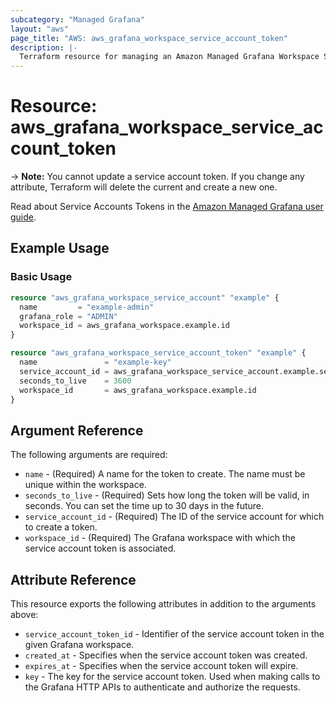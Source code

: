 ```yaml
---
subcategory: "Managed Grafana"
layout: "aws"
page_title: "AWS: aws_grafana_workspace_service_account_token"
description: |-
  Terraform resource for managing an Amazon Managed Grafana Workspace Service Account Token.
---
```


# Resource: aws_grafana_workspace_service_account_token

-> **Note:** You cannot update a service account token. If you change any attribute, Terraform
will delete the current and create a new one.

Read about Service Accounts Tokens in the [Amazon Managed Grafana user guide](https://docs.aws.amazon.com/grafana/latest/userguide/service-accounts.html#service-account-tokens).

## Example Usage

### Basic Usage

```terraform
resource "aws_grafana_workspace_service_account" "example" {
  name         = "example-admin"
  grafana_role = "ADMIN"
  workspace_id = aws_grafana_workspace.example.id
}

resource "aws_grafana_workspace_service_account_token" "example" {
  name               = "example-key"
  service_account_id = aws_grafana_workspace_service_account.example.service_account_id
  seconds_to_live    = 3600
  workspace_id       = aws_grafana_workspace.example.id
}
```

## Argument Reference

The following arguments are required:

* `name` - (Required) A name for the token to create. The name must be unique within the workspace.
* `seconds_to_live` - (Required) Sets how long the token will be valid, in seconds. You can set the time up to 30 days in the future.
* `service_account_id` - (Required) The ID of the service account for which to create a token.
* `workspace_id` - (Required) The Grafana workspace with which the service account token is associated.

## Attribute Reference

This resource exports the following attributes in addition to the arguments above:

* `service_account_token_id` - Identifier of the service account token in the given Grafana workspace.
* `created_at` - Specifies when the service account token was created.
* `expires_at` - Specifies when the service account token will expire.
* `key` - The key for the service account token. Used when making calls to the Grafana HTTP APIs to authenticate and authorize the requests.

